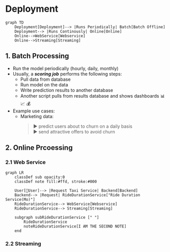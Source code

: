 # Deployment

```mermaid
graph TD
    Deployment[Deployment]--> |Runs Periodically| Batch[Batch Offline]
    Deployment--> |Runs Continously| Online[Online]
    Online-->WebService[Webservice]
    Online-->Streaming[Streaming]
```

## 1. Batch Processing
- Run the model periodically (hourly, daily, monthly)
- Usually, a ***scoring job*** performs the following steps:
    - Pull data from database
    - Run model on the data
    - Write prediction results to another database
    - Another script pulls from results database and shows dashboards 📊 📈 💰 
- Example use cases:
    - Marketing data:
        >▶️ predict users about to churn on a daily basis<br>
        >▶️ send attractive offers to avoid churn

## 2. Online Prcoessing
### 2.1 Web Service
```mermaid
graph LR
    classDef sub opacity:0
    classDef note fill:#ffd, stroke:#000

    User[👩User]--> |Request Taxi Service| Backend[Backend]
    Backend--> |Request| RideDurationService["Ride Duration Service(Mo)"]    
    RideDurationService--> WebService[Webservice]
    RideDurationService--> Streaming[Streaming]

    subgraph subRideDurationService [" "]
        RideDurationService
        noteRideDurationService[I AM THE SECOND NOTE]
    end
```


### 2.2 Streaming


